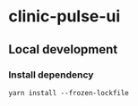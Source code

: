 # clinic-pulse-ui

## Local development

### Install dependency

```
yarn install --frozen-lockfile
```
